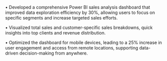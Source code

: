 • Developed a comprehensive Power BI sales analysis dashboard that improved data exploration efficiency by 30%, allowing users to focus on specific segments and increase targeted sales efforts.

• Visualized total sales and customer-specific sales breakdowns, quick insights into top clients and revenue distribution.

• Optimized the dashboard for mobile devices, leading to a 25% increase in user engagement and access from remote locations, supporting data-driven decision-making from anywhere.
